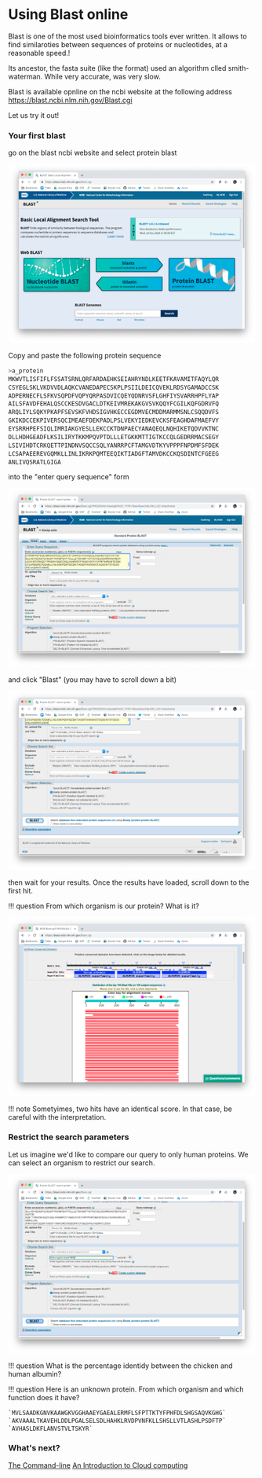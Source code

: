 # Using Blast online

Blast is one of the most used bioinformatics tools ever written.
It allows to find similaroties between sequences of proteins or nucleotides, at a reasonable speed.!

Its ancestor, the fasta suite (like the format) used an algorithm clled smith-waterman.
While very accurate, was very slow.

Blast is available opnline on the ncbi website at the following address <https://blast.ncbi.nlm.nih.gov/Blast.cgi>

Let us try it out!

### Your first blast

go on the blast ncbi website and select protein blast

![](../img/blast_0.png)

Copy and paste the following protein sequence

```bash
>a_protein
MKWVTLISFIFLFSSATSRNLQRFARDAEHKSEIAHRYNDLKEETFKAVAMITFAQYLQR
CSYEGLSKLVKDVVDLAQKCVANEDAPECSKPLPSIILDEICQVEKLRDSYGAMADCCSK
ADPERNECFLSFKVSQPDFVQPYQRPASDVICQEYQDNRVSFLGHFIYSVARRHPFLYAP
AILSFAVDFEHALQSCCKESDVGACLDTKEIVMREKAKGVSVKQQYFCGILKQFGDRVFQ
ARQLIYLSQKYPKAPFSEVSKFVHDSIGVHKECCEGDMVECMDDMARMMSNLCSQQDVFS
GKIKDCCEKPIVERSQCIMEAEFDEKPADLPSLVEKYIEDKEVCKSFEAGHDAFMAEFVY
EYSRRHPEFSIQLIMRIAKGYESLLEKCCKTDNPAECYANAQEQLNQHIKETQDVVKTNC
DLLHDHGEADFLKSILIRYTKKMPQVPTDLLLETGKKMTTIGTKCCQLGEDRRMACSEGY
LSIVIHDTCRKQETTPINDNVSQCCSQLYANRRPCFTAMGVDTKYVPPPFNPDMFSFDEK
LCSAPAEEREVGQMKLLINLIKRKPQMTEEQIKTIADGFTAMVDKCCKQSDINTCFGEEG
ANLIVQSRATLGIGA
```

into the "enter query sequence" form

![](../img/blast_1.png)

and click "Blast" (you may have to scroll down a bit)

![](../img/blast_2.png)

then wait for your results.
Once the results have loaded, scroll down to the first hit.

!!! question
    From which organism is our protein? What is it?

![](../img/blast_3.png)

!!! note
    Sometyimes, two hits have an identical score. In that case, be careful with the interpretation.


### Restrict the search parameters

Let us imagine we'd like to compare our query to only human proteins.
We can select an organism to restrict our search.

![](../img/blast_4.png)

!!! question
    What is the percentage identidy between the chicken and human albumin?

!!! question
    Here is an unknown protein. From which organism and which function does it have?
    
    `MVLSAADKGNVKAAWGKVGGHAAEYGAEALERMFLSFPTTKTYFPHFDLSHGSAQVKGHG`  
    `AKVAAALTKAVEHLDDLPGALSELSDLHAHKLRVDPVNFKLLSHSLLVTLASHLPSDFTP`  
    `AVHASLDKFLANVSTVLTSKYR`

### What's next?

[The Command-line](../unix)
[An Introduction to Cloud computing](../cloud)